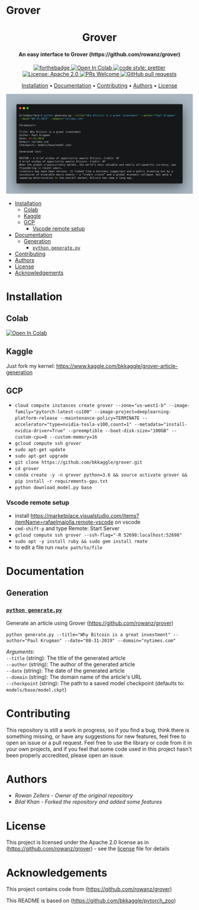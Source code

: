 # Grover

<h1 align='center'>
    Grover
</h1>

<h4 align='center'>
    An easy interface to Grover (https://github.com/rowanz/grover)
</h4>

<p align='center'>
    <a href="https://forthebadge.com">
        <img src="https://forthebadge.com/images/badges/made-with-python.svg" alt="forthebadge">
    </a>
    <a href="https://colab.research.google.com/github/bkkaggle/grover/blob/master/grover.ipynb">
        <img src="https://colab.research.google.com/assets/colab-badge.svg" alt="Open In Colab" />
    </a>
    <a href="https://github.com/prettier/prettier">
        <img src="https://img.shields.io/badge/code_style-prettier-ff69b4.svg?style=flat-square" alt="code style: prettier" />
    </a>
    <a href="https://opensource.org/licenses/Apache-2.0">
        <img src="https://img.shields.io/badge/License-Apache%202.0-blue.svg" alt="License: Apache 2.0">
    </a>
    <a href="http://makeapullrequest.com">
        <img src="https://img.shields.io/badge/PRs-welcome-brightgreen.svg?style=flat-square" alt="PRs Welcome">
    </a>
    <a href="https://github.com/bkkaggle/pytorch_zoo/pulls">
        <img alt="GitHub pull requests" src="https://img.shields.io/github/issues-pr/bkkaggle/grover">
    </a>

</p>

<p align='center'>
    <a href='#installation'>Installation</a> •
    <a href='#documentation'>Documentation</a> •
    <a href='#contributing'>Contributing</a> •
    <a href='#authors'>Authors</a> •
    <a href='#license'>License</a>
</p>

<div>
    <img src="./screenshot.png" />
</div>

<!-- START doctoc generated TOC please keep comment here to allow auto update -->
<!-- DON'T EDIT THIS SECTION, INSTEAD RE-RUN doctoc TO UPDATE -->

-   [Installation](#installation)
    -   [Colab](#colab)
    -   [Kaggle](#kaggle)
    -   [GCP](#gcp)
        -   [Vscode remote setup](#vscode-remote-setup)
-   [Documentation](#documentation)
    -   [Generation](#generation)
        -   [`python generate.py`](#python-generatepy)
-   [Contributing](#contributing)
-   [Authors](#authors)
-   [License](#license)
-   [Acknowledgements](#acknowledgements)

<!-- END doctoc generated TOC please keep comment here to allow auto update -->

# Installation

## Colab

<a href="https://colab.research.google.com/github/bkkaggle/grover/blob/master/grover.ipynb">
    <img src="https://colab.research.google.com/assets/colab-badge.svg" alt="Open In Colab" />
</a>

## Kaggle

Just fork my kernel: https://www.kaggle.com/bkkaggle/grover-article-generation

## GCP

-   `cloud compute instances create grover --zone="us-west1-b" --image-family="pytorch-latest-cu100" --image-project=deeplearning-platform-release --maintenance-policy=TERMINATE --accelerator="type=nvidia-tesla-v100,count=1" --metadata="install-nvidia-driver=True" --preemptible --boot-disk-size="100GB" --custom-cpu=8 --custom-memory=16`
-   `gcloud compute ssh grover`
-   `sudo apt-get update`
-   `sudo apt-get upgrade`
-   `git clone https://github.com/bkkaggle/grover.git`
-   `cd grover`
-   `conda create -y -n grover python=3.6 && source activate grover && pip install -r requirements-gpu.txt`
-   `python download_model.py base`

### Vscode remote setup

-   install https://marketplace.visualstudio.com/items?itemName=rafaelmaiolla.remote-vscode on vscode
-   `cmd-shift-p` and type Remote: Start Server
-   `gcloud compute ssh grover --ssh-flag="-R 52698:localhost:52698"`
-   `sudo apt -y install ruby && sudo gem install rmate`
-   to edit a file run `rmate path/to/file`

# Documentation

## Generation

### [`python generate.py`](./generate.py#L8)

Generate an article using Grover (https://github.com/rowanz/grover)

```
python generate.py --title="Why Bitcoin is a great investment" --author="Paul Krugman" --date="08-31-2019" --domain="nytimes.com"
```

_Arguments_:  
`--title` (string): The title of the generated article  
`--author` (string): The author of the generated article  
`--date` (string): The date of the generated article  
`--domain` (string): The domain name of the article's URL  
`--checkpoint` (string): The path to a saved model checkpoint (defaults to: `models/base/model.ckpt`)

# Contributing

This repository is still a work in progress, so if you find a bug, think there is something missing, or have any suggestions for new features, feel free to open an issue or a pull request. Feel free to use the library or code from it in your own projects, and if you feel that some code used in this project hasn't been properly accredited, please open an issue.

# Authors

-   _Rowan Zellers_ - _Owner of the original repository_
-   _Bilal Khan_ - _Forked the repository and added some features_

# License

This project is licensed under the Apache 2.0 license as in (https://github.com/rowanz/grover) - see the [license](LICENSE) file for details

# Acknowledgements

This project contains code from (https://github.com/rowanz/grover)

This README is based on (https://github.com/bkkaggle/pytorch_zoo)
